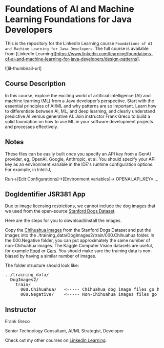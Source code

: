 # Foundations of AI and Machine Learning Foundations for Java Developers
This is the repository for the LinkedIn Learning course `Foundations of AI and Machine Learning for Java Developers`. The full course is available from [LinkedIn Learning][https://www.linkedin.com/learning/foundations-of-ai-and-machine-learning-for-java-developers/design-patterns].

![lil-thumbnail-url]

## Course Description

In this course, explore the exciting world of artificial intelligence (AI) and machine learning (ML) from a Java developer’s perspective. Start with the essential principles of AI/ML and why patterns are so important. Learn how to differentiate between AI, ML, and deep learning, and clearly understand predictive AI versus generative AI. Join instructor Frank Greco to build a solid foundation on how to use ML in your software development projects and processes effectively.

## Notes

These files can be easily built once you specify an API key from a GenAI provider, eg, OpenAI, Google, Anthropic, et al.  You should specify your API key as an environment variable in the IDE's runtime configuration options.
For example, in IntelliJ,

Run->[Edit Configurations]->[Environment variables]->   OPENAI_API_KEY=....

## DogIdentifier JSR381 App

Due to image licensing restrictions, we cannot include the dog images that we used from the open-source [Stanford Dogs Dataset](http://vision.stanford.edu/aditya86/ImageNetDogs/).

Here are the steps for you to download/install the images.

Copy the [Chihuahua images](http://vision.stanford.edu/aditya86/ImageNetDogs/n02085620.html) from the Stanford Dogs Dataset
and put the images into the ./training_data/DogImages2/train/000.Chihuahua folder.  In the 000.Negative folder, you can put approximately the same number of non-Chihuahua images.  The Kaggle Computer Vision datasets are useful, for example [Food](https://www.kaggle.com/datasets?search=food&tags=13207-Computer+Vision) or [Cars](https://www.kaggle.com/datasets?search=cars&tags=13207-Computer+Vision).  You should make sure the training data is non-biased by having a similar number of images.

The folder structure should look like:

<pre>
../training_data/
  DogImages2/
    train/
      000.Chihuahua/   <----- Chihuahua dog image files go here
      000.Negative/    <----- Non-Chihuahua images files go here [ie, any object other than chihuahuas, eg, flowers, cars, pizza, et al]
</pre>


## Instructor

Frank Greco

Senior Technology Consultant, AI/ML Strategist, Developer

Check out my other courses on [LinkedIn Learning](https://www.linkedin.com/learning/instructors/frank-greco?u=104).